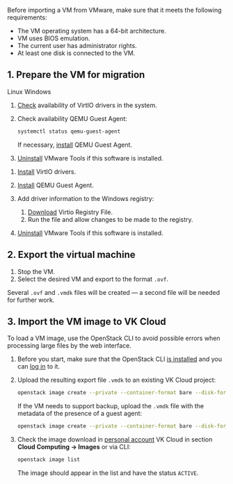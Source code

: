 Before importing a VM from VMware, make sure that it meets the following requirements:

- The VM operating system has a 64-bit architecture.
- VM uses BIOS emulation.
- The current user has administrator rights.
- At least one disk is connected to the VM.

## 1. Prepare the VM for migration

<tabs>
<tablist>
<tab>Linux</tab>
<tab>Windows</tab>
</tablist>
<tabpanel>

1. [Check](https://www.tencentcloud.com/document/product/213/9929) availability of VirtIO drivers in the system.
2. Check availability QEMU Guest Agent:

   ```bash
   systemctl status qemu-guest-agent
   ```

   If necessary, [install](https://pve.proxmox.com/wiki/Qemu-guest-agent) QEMU Guest Agent.

3. [Uninstall](https://docs.vmware.com/en/VMware-Tools/12.0.0/com.vmware.vsphere.vmwaretools.doc/GUID-6F7BE33A-3B8A-4C57-9C35-656CE05BE22D.html) VMware Tools if this software is installed.

</tabpanel>
<tabpanel>

1. [Install](https://github.com/virtio-win/virtio-win-pkg-scripts/blob/master/README.md) VirtIO drivers.
2. [Install](https://pve.proxmox.com/wiki/Qemu-guest-agent) QEMU Guest Agent.
3. Add driver information to the Windows registry:

    1. [Download](http://migration.platform9.com.s3-us-west-1.amazonaws.com/virtio.reg) Virtio Registry File.
    2. Run the file and allow changes to be made to the registry.

5. [Uninstall](https://docs.vmware.com/en/VMware-Tools/12.0.0/com.vmware.vsphere.vmwaretools.doc/GUID-6F7BE33A-3B8A-4C57-9C35-656CE05BE22D.html) VMware Tools if this software is installed.

</tabpanel>
</tabs>

## 2. Export the virtual machine

1. Stop the VM.
2. Select the desired VM and export to the format `.ovf`.

Several `.ovf` and `.vmdk` files will be created — a second file will be needed for further work.

## 3. Import the VM image to VK Cloud

To load a VM image, use the OpenStack CLI to avoid possible errors when processing large files by the web interface.

1. Before you start, make sure that the OpenStack CLI [is installed](/en/base/account/project/cli/setup) and you can [log in](/en/base/account/project/cli/authorization) to it.
2. Upload the resulting export file `.vmdk` to an existing VK Cloud project:

   ```bash
   openstack image create --private --container-format bare --disk-format vmdk --property store=s3 --file <file.vmdk> <image name>
   ```

   If the VM needs to support backup, upload the `.vmdk` file with the metadata of the presence of a guest agent:

   ```bash
   openstack image create --private --container-format bare --disk-format vmdk --file <file.vmdk> --property hw_qemu_guest_agent=yes --property store=s3 --property os_require_quiesce=yes <image name>
   ```

3. Check the image download in [personal account](https://mcs.mail.ru/app/en/) VK Cloud in section **Cloud Computing → Images** or via CLI:

   ```bash
   openstack image list
   ```

   The image should appear in the list and have the status `ACTIVE`.
